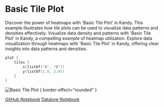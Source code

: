 # Basic Tile Plot

<web-summary>
Discover the power of heatmaps with 'Basic Tile Plot' in Kandy.
This example illustrates how tile plots can be used to visualize data patterns and densities effectively.
</web-summary>

<card-summary>
Visualize data density and patterns with 'Basic Tile Plot' in Kandy, a compelling example of heatmap utilization.
</card-summary>

<link-summary>
Explore data visualization through heatmaps with 'Basic Tile Plot' in Kandy, offering clear insights into data patterns and densities.
</link-summary>


<!---IMPORT org.jetbrains.kotlinx.kandy.letsplot.samples.Tiles-->

<!---FUN basic_tile_plot-->

```kotlin
plot {
    tiles {
        x(listOf("A", "B"))
        y(listOf(1.0, 2.0))
    }
}
```

<!---END-->

![Basic Tile Plot](basic_tile_plot.svg) { border-effect="rounded" }

<seealso style="cards">
       <category ref="example-ktnb">
           <a href="https://github.com/Kotlin/kandy/blob/main/examples/notebooks/lets-plot/samples/tiles/basic_tile_plot.ipynb" summary="View the notebook on our GitHub repository">GitHub Notebook</a>
           <a href="https://datalore.jetbrains.com/report/static/KQKedA4jDrKu63O53gEN0z/sluVJbVGY3OAhJ5xvil8hF" summary="Experiment with this example on Datalore">Datalore Notebook</a>
       </category>
</seealso>
